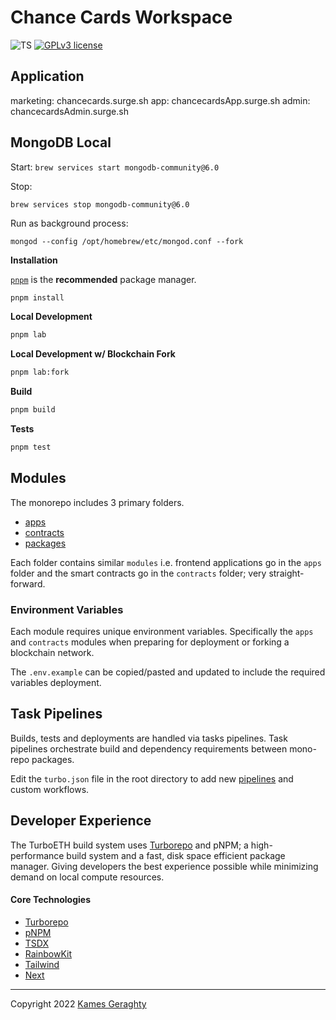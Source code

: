 # Chance Cards Workspace

![TS](https://badgen.net/badge/-/TypeScript?icon=typescript&label&labelColor=blue&color=555555)
[![GPLv3 license](https://img.shields.io/badge/License-MIT-blue.svg)](http://perso.crans.org/besson/LICENSE.html)

## Application

marketing: chancecards.surge.sh
app: chancecardsApp.surge.sh
admin: chancecardsAdmin.surge.sh

## MongoDB Local

Start:
`brew services start mongodb-community@6.0`

Stop:

`brew services stop mongodb-community@6.0`

Run as background process:

`mongod --config /opt/homebrew/etc/mongod.conf --fork`

**Installation**

[`pnpm`](https://pnpm.io/) is the **recommended** package manager.

```sh
pnpm install
```

**Local Development**

```sh
pnpm lab
```

**Local Development w/ Blockchain Fork**

```sh
pnpm lab:fork
```

**Build**

```sh
pnpm build
```

**Tests**

```sh
pnpm test
```

## Modules

The monorepo includes 3 primary folders.

- [apps](https://github.com/turbo-eth/turbo-eth/tree/main/apps)
- [contracts](https://github.com/turbo-eth/turbo-eth/tree/main/contracts)
- [packages](https://github.com/turbo-eth/turbo-eth/tree/main/packages)

Each folder contains similar `modules` i.e. frontend applications go in the `apps` folder and the smart contracts go in the `contracts` folder; very straight-forward.

### Environment Variables

Each module requires unique environment variables. Specifically the `apps` and `contracts` modules when preparing for deployment or forking a blockchain network.

The `.env.example` can be copied/pasted and updated to include the required variables deployment.

## Task Pipelines

Builds, tests and deployments are handled via tasks pipelines. Task pipelines orchestrate build and dependency requirements between mono-repo packages.

Edit the `turbo.json` file in the root directory to add new [pipelines](https://turborepo.org/docs/core-concepts/pipelines) and custom workflows.

## Developer Experience

The TurboETH build system uses [Turborepo](https://turborepo.org/) and pNPM; a high-performance build system and a fast, disk space efficient package manager. Giving developers the best experience possible while minimizing demand on local compute resources.

#### Core Technologies

- [Turborepo](https://turborepo.org/docs)
- [pNPM](https://pnpm.io/)
- [TSDX](https://tsdx.io/)
- [RainbowKit](https://www.rainbowkit.com/)
- [Tailwind](https://tailwindui.com/)
- [Next](https://nextjs.org/)

<hr />

Copyright 2022 [Kames Geraghty](https://kames.me)
